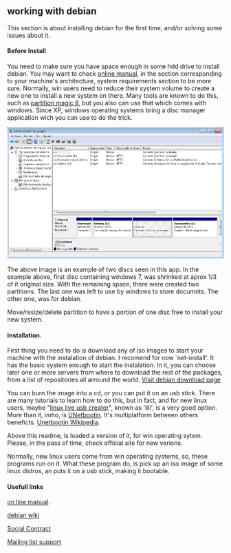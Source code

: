 ## working with debian
This section is about installing debian for the first time, and/or solving some
issues about it.

#### Before Install

You need to make sure you have space enough in some hdd drive to install
debian. You may want to check [online
manual](https://www.debian.org/releases/stable/installmanual), in the section
corresponding to your machine's architecture, system requirements section to be
more sure.
Normally, win users need to reduce their system volume to create a new one to
install a new system on there. Many tools are known to do this, such as
[partition magic 8](https://duckduckgo.com/?q=partition+magic+8), but you also
can use that which comes with windows. Since XP, windows operating systems bring
a disc manager application wich you can use to do the trick.

![test](https://github.com/xifox/working-guide/blob/master/debian/windm.jpg)

The above image is an example of two discs seen in this app. In the example
above, first disc containing windows 7, was shrinked at aprox 1/3 of it
original size. With the remaining space, there were created two partitions. The
last one was left to use by windows to store documnts. The other one, was for
debian.

Move/resize/delete partition to have a portion of one disc free to install your
new system.

#### Installation.

First thing you need to do is download any of iso images to start your machine
with the instalation of debian. I recomend for now `net-install'. It has the
basic system enough to start the instalation. In it, you can choose later one
or more servers from where to download the rest of the packages, from a list of
repositories all arround the world. [Visit debian download
page](https://www.debian.org/releases/stable/debian-installer/)

You can burn the image into a cd, or you can put it on an usb stick. There are
many tutorials to learn how to do this, but in fact, and for new linux users,
maybe "[linux live usb creator](http://www.linuxliveusb.com/)", known as
'lili', is a very good option. More than it, imho, is
[UNetbootin](http://unetbootin.sourceforge.net/). It's multiplatform between
others beneficts. [Unetbootin
Wikipedia](https://en.wikipedia.org/wiki/UNetbootin).

Above this readme, is loaded a version of it, for win operating sytem. Please, 
in the pass of time, check official site for new verions.

Normally, new linux users come from win operating systems, so, these programs run on
it. What these program do, is pick up an iso image of some linux distros, an
puts it on a usb stick, making it bootable.


#### Usefull links

[on line manual](https://www.debian.org/releases/stable/installmanual).

[debian wiki](https://wiki.debian.org/)

[Social Contract](https://www.debian.org/social_contract)

[Mailing list support](https://www.debian.org/MailingLists/)
